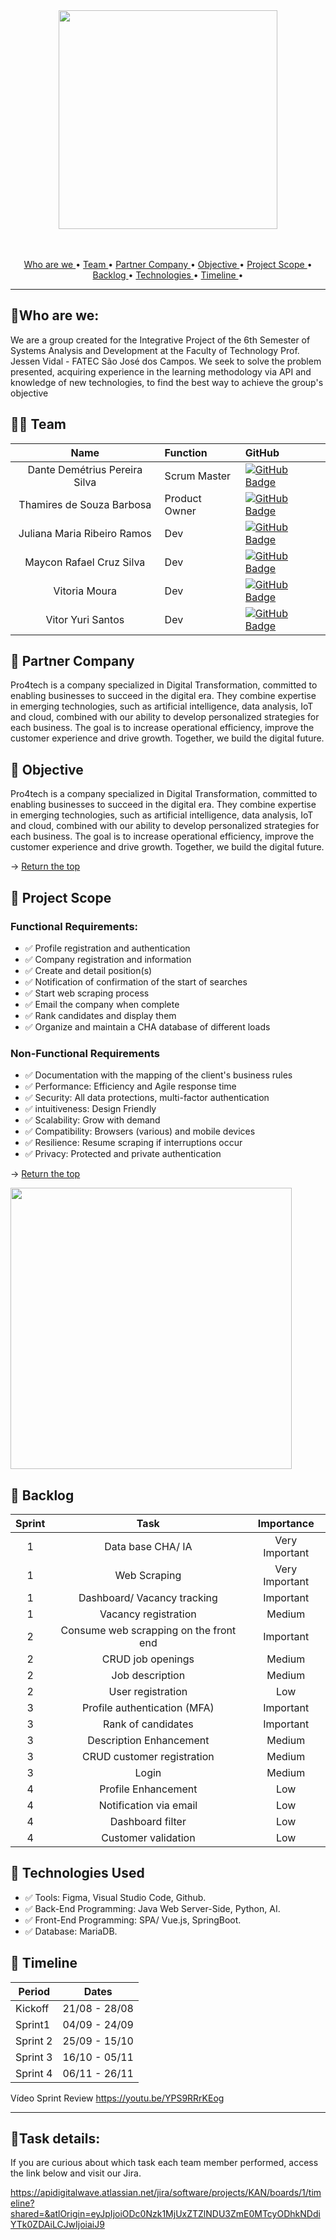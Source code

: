 
<span id="topo">
<div align="center">
<img src="https://i.ibb.co/QJcShkD/Digital-Wave.png" width="350px" />
</div>
<br>
<br>

<p align="center">
  <a href ="#who-are-we"> Who are we </a> •
  <a href ="#team"> Team </a> •
  <a href ="#partner-company"> Partner Company </a>  • 
  <a href ="#objective"> Objective </a>  • 
  <a href ="#project-scope"> Project Scope </a> •
  <a href ="#backlog"> Backlog </a>  • 
  <a href ="#technologies"> Technologies </a>  •
  <a href ="#timeline"> Timeline </a>  •
</p>


 
  
<hr>

##  :space_invader:Who are we:

We are a group created for the Integrative Project of the 6th Semester of Systems Analysis and Development at the Faculty of Technology Prof. Jessen Vidal - FATEC São José dos Campos.
We seek to solve the problem presented, acquiring experience in the learning methodology via API and knowledge of new technologies, to find the best way to achieve the group's objective

<span id="team">

## 👨‍💻 Team


|    Name     | Function |      GitHub    |
|:-----------: |:------|:----------------------------|
| Dante Demétrius Pereira Silva | Scrum Master | [![GitHub Badge](https://img.shields.io/badge/GitHub-100000?style=for-the-badge&logo=github&logoColor=white)](https://github.com/dantesjc) |
| Thamires de Souza Barbosa | Product Owner | [![GitHub Badge](https://img.shields.io/badge/GitHub-100000?style=for-the-badge&logo=github&logoColor=white)](https://github.com/Thamires-S0uza) |
| Juliana Maria Ribeiro Ramos | Dev | [![GitHub Badge](https://img.shields.io/badge/GitHub-100000?style=for-the-badge&logo=github&logoColor=white)](https://github.com/JulianaMaria-Lab)| 
| Maycon Rafael Cruz Silva | Dev | [![GitHub Badge](https://img.shields.io/badge/GitHub-100000?style=for-the-badge&logo=github&logoColor=white)](https://github.com/MayconRafael) | 
| Vitoria Moura | Dev | [![GitHub Badge](https://img.shields.io/badge/GitHub-100000?style=for-the-badge&logo=github&logoColor=white)](https://github.com/vitoriasaturnino) | 
| Vitor Yuri Santos | Dev | [![GitHub Badge](https://img.shields.io/badge/GitHub-100000?style=for-the-badge&logo=github&logoColor=white)](https://github.com/Vitor-y) | 


<span id="partner-company">

## :bookmark_tabs: Partner Company

<p align="left"> 

Pro4tech is a company specialized in Digital Transformation, committed to enabling businesses to succeed in the digital era. They combine expertise in emerging technologies, such as artificial intelligence, data analysis, IoT and cloud, combined with our ability to develop personalized strategies for each business. The goal is to increase operational efficiency, improve the customer experience and drive growth. Together, we build the digital future.

</p>


<span id="objective">
  
  
## :bookmark_tabs: Objective

<p align="left"> 

Pro4tech is a company specialized in Digital Transformation, committed to enabling businesses to succeed in the digital era. They combine expertise in emerging technologies, such as artificial intelligence, data analysis, IoT and cloud, combined with our ability to develop personalized strategies for each business. The goal is to increase operational efficiency, improve the customer experience and drive growth. Together, we build the digital future.

</p>

→ [Return the top](#returnthetop)

<span id="project-scope">

## :dart: Project Scope

### Functional Requirements:
- ✅  Profile registration and authentication 
- ✅  Company registration and information
- ✅  Create and detail position(s)
- ✅  Notification of confirmation of the start of searches
- ✅  Start web scraping process
- ✅  Email the company when complete
- ✅  Rank candidates and display them
- ✅  Organize and maintain a CHA database of different loads


### Non-Functional Requirements
- ✅  Documentation with the mapping of the client's business rules
- ✅  Performance: Efficiency and Agile response time
- ✅  Security: All data protections, multi-factor authentication
- ✅  intuitiveness: Design Friendly
- ✅  Scalability: Grow with demand
- ✅  Compatibility: Browsers (various) and mobile devices
- ✅  Resilience: Resume scraping if interruptions occur
- ✅  Privacy: Protected and private authentication

→ [Return the top](#returnthetop)

<img src="https://i.ibb.co/2P1GSVB/Minimum-Viable-Product.png" width="450px" />

## :dart: Backlog

  
  | Sprint |     Task   |  Importance |
|:------:|:--------------------:|:-------------:|
|    1   |    Data base CHA/ IA  | Very Important |
|    1   |    Web Scraping | Very Important |
|    1   |    Dashboard/ Vacancy tracking  | Important |
|    1   |    Vacancy registration | Medium |
|    2   |   Consume web scrapping on the front end  |  Important  |
|    2   |    CRUD job openings |  Medium |
|    2   |    Job description |  Medium  |
|    2   |    User registration |  Low |
|    3   |    Profile authentication (MFA)  | Important |
|    3   |   Rank of candidates  | Important |
|    3   |    Description Enhancement | Medium | 
|    3   |    CRUD customer registration  | Medium   |
|    3   |          Login                 | Medium |
|    4   |   Profile Enhancement        | Low  |
|    4   |    Notification via email      | Low  |
|    4   |   Dashboard filter         | Low  |
|    4   |   Customer validation     | Low  |


## :dart: Technologies Used 

- ✅  Tools: Figma, Visual Studio Code, Github.
- ✅  Back-End Programming: Java Web Server-Side, Python, AI.
- ✅  Front-End Programming: SPA/ Vue.js, SpringBoot.
- ✅  Database: MariaDB.

## :dart: Timeline

 

|   Period     |     Dates       |
| ------------------------------ | ---- |
|  Kickoff     | 21/08 -  28/08  |
|  Sprint1     | 04/09 - 24/09   |
|  Sprint 2    | 25/09 - 15/10   |
|  Sprint 3    | 16/10 - 05/11   |
|  Sprint 4    | 06/11 - 26/11   |

Vídeo Sprint Review 
https://youtu.be/YPS9RRrKEog

<hr>

##  :space_invader:Task details:

If you are curious about which task each team member performed, access the link below and visit our Jira.

https://apidigitalwave.atlassian.net/jira/software/projects/KAN/boards/1/timeline?shared=&atlOrigin=eyJpIjoiODc0Nzk1MjUxZTZlNDU3ZmE0MTcyODhkNDdiYTk0ZDAiLCJwIjoiaiJ9
